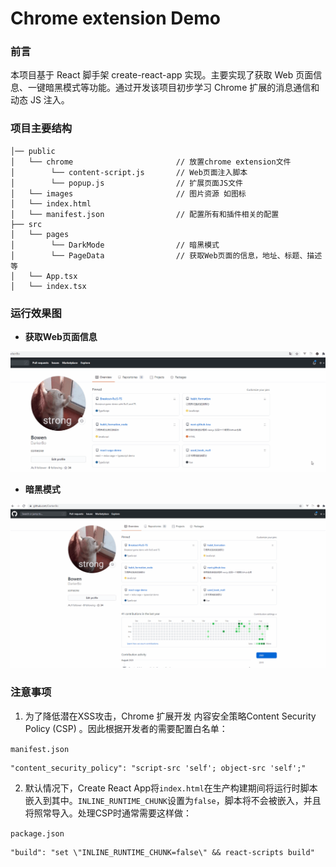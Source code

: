 



# Chrome extension Demo

### 前言

本项目基于 React 脚手架 create-react-app 实现。主要实现了获取 Web 页面信息、一键暗黑模式等功能。通过开发该项目初步学习 Chrome 扩展的消息通信和动态 JS 注入。



### 项目主要结构

```
│── public                           
│   └── chrome                       // 放置chrome extension文件
│        └── content-script.js       // Web页面注入脚本
│        └── popup.js                // 扩展页面JS文件
│   └── images                       // 图片资源 如图标
│   └── index.html                   
│   └── manifest.json                // 配置所有和插件相关的配置
├── src             
│   └── pages            
│        └── DarkMode                // 暗黑模式
│        └── PageData                // 获取Web页面的信息，地址、标题、描述等
│   └── App.tsx          
│   └── index.tsx      
```



### 运行效果图

* **获取Web页面信息**

![获取Web页面信息](/screenshots/获取Web页面信息.gif)



* **暗黑模式**

![暗黑模式](/screenshots/暗黑模式.gif)



### 注意事项

1. 为了降低潜在XSS攻击，Chrome 扩展开发 内容安全策略Content Security Policy (CSP)  。因此根据开发者的需要配置白名单：

`manifest.json`

~~~
"content_security_policy": "script-src 'self'; object-src 'self';"
~~~



2. 默认情况下，Create React App将`index.html`在生产构建期间将运行时脚本嵌入到其中。`INLINE_RUNTIME_CHUNK`设置为`false`，脚本将不会被嵌入，并且将照常导入。处理CSP时通常需要这样做：

`package.json`

~~~
"build": "set \"INLINE_RUNTIME_CHUNK=false\" && react-scripts build"
~~~

